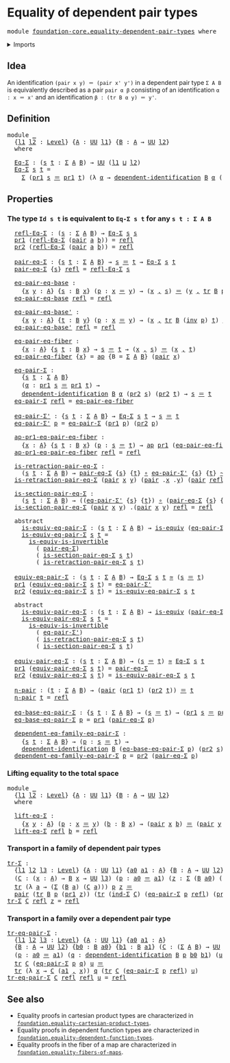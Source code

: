 # Equality of dependent pair types

<pre class="Agda"><a id="45" class="Keyword">module</a> <a id="52" href="foundation-core.equality-dependent-pair-types.html" class="Module">foundation-core.equality-dependent-pair-types</a> <a id="98" class="Keyword">where</a>
</pre>
<details><summary>Imports</summary>

<pre class="Agda"><a id="154" class="Keyword">open</a> <a id="159" class="Keyword">import</a> <a id="166" href="foundation.action-on-identifications-functions.html" class="Module">foundation.action-on-identifications-functions</a>
<a id="213" class="Keyword">open</a> <a id="218" class="Keyword">import</a> <a id="225" href="foundation.dependent-pair-types.html" class="Module">foundation.dependent-pair-types</a>
<a id="257" class="Keyword">open</a> <a id="262" class="Keyword">import</a> <a id="269" href="foundation.universe-levels.html" class="Module">foundation.universe-levels</a>

<a id="297" class="Keyword">open</a> <a id="302" class="Keyword">import</a> <a id="309" href="foundation-core.dependent-identifications.html" class="Module">foundation-core.dependent-identifications</a>
<a id="351" class="Keyword">open</a> <a id="356" class="Keyword">import</a> <a id="363" href="foundation-core.equivalences.html" class="Module">foundation-core.equivalences</a>
<a id="392" class="Keyword">open</a> <a id="397" class="Keyword">import</a> <a id="404" href="foundation-core.function-types.html" class="Module">foundation-core.function-types</a>
<a id="435" class="Keyword">open</a> <a id="440" class="Keyword">import</a> <a id="447" href="foundation-core.homotopies.html" class="Module">foundation-core.homotopies</a>
<a id="474" class="Keyword">open</a> <a id="479" class="Keyword">import</a> <a id="486" href="foundation-core.identity-types.html" class="Module">foundation-core.identity-types</a>
<a id="517" class="Keyword">open</a> <a id="522" class="Keyword">import</a> <a id="529" href="foundation-core.transport-along-identifications.html" class="Module">foundation-core.transport-along-identifications</a>
</pre>
</details>

## Idea

An identification `(pair x y) ＝ (pair x' y')` in a dependent pair type `Σ A B`
is equivalently described as a pair `pair α β` consisting of an identification
`α : x ＝ x'` and an identification `β : (tr B α y) ＝ y'`.

## Definition

<pre class="Agda"><a id="843" class="Keyword">module</a> <a id="850" href="foundation-core.equality-dependent-pair-types.html#850" class="Module">_</a>
  <a id="854" class="Symbol">{</a><a id="855" href="foundation-core.equality-dependent-pair-types.html#855" class="Bound">l1</a> <a id="858" href="foundation-core.equality-dependent-pair-types.html#858" class="Bound">l2</a> <a id="861" class="Symbol">:</a> <a id="863" href="Agda.Primitive.html#742" class="Postulate">Level</a><a id="868" class="Symbol">}</a> <a id="870" class="Symbol">{</a><a id="871" href="foundation-core.equality-dependent-pair-types.html#871" class="Bound">A</a> <a id="873" class="Symbol">:</a> <a id="875" href="Agda.Primitive.html#388" class="Primitive">UU</a> <a id="878" href="foundation-core.equality-dependent-pair-types.html#855" class="Bound">l1</a><a id="880" class="Symbol">}</a> <a id="882" class="Symbol">{</a><a id="883" href="foundation-core.equality-dependent-pair-types.html#883" class="Bound">B</a> <a id="885" class="Symbol">:</a> <a id="887" href="foundation-core.equality-dependent-pair-types.html#871" class="Bound">A</a> <a id="889" class="Symbol">→</a> <a id="891" href="Agda.Primitive.html#388" class="Primitive">UU</a> <a id="894" href="foundation-core.equality-dependent-pair-types.html#858" class="Bound">l2</a><a id="896" class="Symbol">}</a>
  <a id="900" class="Keyword">where</a>

  <a id="909" href="foundation-core.equality-dependent-pair-types.html#909" class="Function">Eq-Σ</a> <a id="914" class="Symbol">:</a> <a id="916" class="Symbol">(</a><a id="917" href="foundation-core.equality-dependent-pair-types.html#917" class="Bound">s</a> <a id="919" href="foundation-core.equality-dependent-pair-types.html#919" class="Bound">t</a> <a id="921" class="Symbol">:</a> <a id="923" href="foundation.dependent-pair-types.html#583" class="Record">Σ</a> <a id="925" href="foundation-core.equality-dependent-pair-types.html#871" class="Bound">A</a> <a id="927" href="foundation-core.equality-dependent-pair-types.html#883" class="Bound">B</a><a id="928" class="Symbol">)</a> <a id="930" class="Symbol">→</a> <a id="932" href="Agda.Primitive.html#388" class="Primitive">UU</a> <a id="935" class="Symbol">(</a><a id="936" href="foundation-core.equality-dependent-pair-types.html#855" class="Bound">l1</a> <a id="939" href="Agda.Primitive.html#961" class="Primitive Operator">⊔</a> <a id="941" href="foundation-core.equality-dependent-pair-types.html#858" class="Bound">l2</a><a id="943" class="Symbol">)</a>
  <a id="947" href="foundation-core.equality-dependent-pair-types.html#909" class="Function">Eq-Σ</a> <a id="952" href="foundation-core.equality-dependent-pair-types.html#952" class="Bound">s</a> <a id="954" href="foundation-core.equality-dependent-pair-types.html#954" class="Bound">t</a> <a id="956" class="Symbol">=</a>
    <a id="962" href="foundation.dependent-pair-types.html#583" class="Record">Σ</a> <a id="964" class="Symbol">(</a><a id="965" href="foundation.dependent-pair-types.html#681" class="Field">pr1</a> <a id="969" href="foundation-core.equality-dependent-pair-types.html#952" class="Bound">s</a> <a id="971" href="foundation-core.identity-types.html#2713" class="Function Operator">＝</a> <a id="973" href="foundation.dependent-pair-types.html#681" class="Field">pr1</a> <a id="977" href="foundation-core.equality-dependent-pair-types.html#954" class="Bound">t</a><a id="978" class="Symbol">)</a> <a id="980" class="Symbol">(λ</a> <a id="983" href="foundation-core.equality-dependent-pair-types.html#983" class="Bound">α</a> <a id="985" class="Symbol">→</a> <a id="987" href="foundation-core.dependent-identifications.html#964" class="Function">dependent-identification</a> <a id="1012" href="foundation-core.equality-dependent-pair-types.html#883" class="Bound">B</a> <a id="1014" href="foundation-core.equality-dependent-pair-types.html#983" class="Bound">α</a> <a id="1016" class="Symbol">(</a><a id="1017" href="foundation.dependent-pair-types.html#693" class="Field">pr2</a> <a id="1021" href="foundation-core.equality-dependent-pair-types.html#952" class="Bound">s</a><a id="1022" class="Symbol">)</a> <a id="1024" class="Symbol">(</a><a id="1025" href="foundation.dependent-pair-types.html#693" class="Field">pr2</a> <a id="1029" href="foundation-core.equality-dependent-pair-types.html#954" class="Bound">t</a><a id="1030" class="Symbol">))</a>
</pre>
## Properties

### The type `Id s t` is equivalent to `Eq-Σ s t` for any `s t : Σ A B`

<pre class="Agda">  <a id="1136" href="foundation-core.equality-dependent-pair-types.html#1136" class="Function">refl-Eq-Σ</a> <a id="1146" class="Symbol">:</a> <a id="1148" class="Symbol">(</a><a id="1149" href="foundation-core.equality-dependent-pair-types.html#1149" class="Bound">s</a> <a id="1151" class="Symbol">:</a> <a id="1153" href="foundation.dependent-pair-types.html#583" class="Record">Σ</a> <a id="1155" href="foundation-core.equality-dependent-pair-types.html#871" class="Bound">A</a> <a id="1157" href="foundation-core.equality-dependent-pair-types.html#883" class="Bound">B</a><a id="1158" class="Symbol">)</a> <a id="1160" class="Symbol">→</a> <a id="1162" href="foundation-core.equality-dependent-pair-types.html#909" class="Function">Eq-Σ</a> <a id="1167" href="foundation-core.equality-dependent-pair-types.html#1149" class="Bound">s</a> <a id="1169" href="foundation-core.equality-dependent-pair-types.html#1149" class="Bound">s</a>
  <a id="1173" href="foundation.dependent-pair-types.html#681" class="Field">pr1</a> <a id="1177" class="Symbol">(</a><a id="1178" href="foundation-core.equality-dependent-pair-types.html#1136" class="Function">refl-Eq-Σ</a> <a id="1188" class="Symbol">(</a><a id="1189" href="foundation.dependent-pair-types.html#664" class="InductiveConstructor">pair</a> <a id="1194" href="foundation-core.equality-dependent-pair-types.html#1194" class="Bound">a</a> <a id="1196" href="foundation-core.equality-dependent-pair-types.html#1196" class="Bound">b</a><a id="1197" class="Symbol">))</a> <a id="1200" class="Symbol">=</a> <a id="1202" href="foundation-core.identity-types.html#2682" class="InductiveConstructor">refl</a>
  <a id="1209" href="foundation.dependent-pair-types.html#693" class="Field">pr2</a> <a id="1213" class="Symbol">(</a><a id="1214" href="foundation-core.equality-dependent-pair-types.html#1136" class="Function">refl-Eq-Σ</a> <a id="1224" class="Symbol">(</a><a id="1225" href="foundation.dependent-pair-types.html#664" class="InductiveConstructor">pair</a> <a id="1230" href="foundation-core.equality-dependent-pair-types.html#1230" class="Bound">a</a> <a id="1232" href="foundation-core.equality-dependent-pair-types.html#1232" class="Bound">b</a><a id="1233" class="Symbol">))</a> <a id="1236" class="Symbol">=</a> <a id="1238" href="foundation-core.identity-types.html#2682" class="InductiveConstructor">refl</a>

  <a id="1246" href="foundation-core.equality-dependent-pair-types.html#1246" class="Function">pair-eq-Σ</a> <a id="1256" class="Symbol">:</a> <a id="1258" class="Symbol">{</a><a id="1259" href="foundation-core.equality-dependent-pair-types.html#1259" class="Bound">s</a> <a id="1261" href="foundation-core.equality-dependent-pair-types.html#1261" class="Bound">t</a> <a id="1263" class="Symbol">:</a> <a id="1265" href="foundation.dependent-pair-types.html#583" class="Record">Σ</a> <a id="1267" href="foundation-core.equality-dependent-pair-types.html#871" class="Bound">A</a> <a id="1269" href="foundation-core.equality-dependent-pair-types.html#883" class="Bound">B</a><a id="1270" class="Symbol">}</a> <a id="1272" class="Symbol">→</a> <a id="1274" href="foundation-core.equality-dependent-pair-types.html#1259" class="Bound">s</a> <a id="1276" href="foundation-core.identity-types.html#2713" class="Function Operator">＝</a> <a id="1278" href="foundation-core.equality-dependent-pair-types.html#1261" class="Bound">t</a> <a id="1280" class="Symbol">→</a> <a id="1282" href="foundation-core.equality-dependent-pair-types.html#909" class="Function">Eq-Σ</a> <a id="1287" href="foundation-core.equality-dependent-pair-types.html#1259" class="Bound">s</a> <a id="1289" href="foundation-core.equality-dependent-pair-types.html#1261" class="Bound">t</a>
  <a id="1293" href="foundation-core.equality-dependent-pair-types.html#1246" class="Function">pair-eq-Σ</a> <a id="1303" class="Symbol">{</a><a id="1304" href="foundation-core.equality-dependent-pair-types.html#1304" class="Bound">s</a><a id="1305" class="Symbol">}</a> <a id="1307" href="foundation-core.identity-types.html#2682" class="InductiveConstructor">refl</a> <a id="1312" class="Symbol">=</a> <a id="1314" href="foundation-core.equality-dependent-pair-types.html#1136" class="Function">refl-Eq-Σ</a> <a id="1324" href="foundation-core.equality-dependent-pair-types.html#1304" class="Bound">s</a>

  <a id="1329" href="foundation-core.equality-dependent-pair-types.html#1329" class="Function">eq-pair-eq-base</a> <a id="1345" class="Symbol">:</a>
    <a id="1351" class="Symbol">{</a><a id="1352" href="foundation-core.equality-dependent-pair-types.html#1352" class="Bound">x</a> <a id="1354" href="foundation-core.equality-dependent-pair-types.html#1354" class="Bound">y</a> <a id="1356" class="Symbol">:</a> <a id="1358" href="foundation-core.equality-dependent-pair-types.html#871" class="Bound">A</a><a id="1359" class="Symbol">}</a> <a id="1361" class="Symbol">{</a><a id="1362" href="foundation-core.equality-dependent-pair-types.html#1362" class="Bound">s</a> <a id="1364" class="Symbol">:</a> <a id="1366" href="foundation-core.equality-dependent-pair-types.html#883" class="Bound">B</a> <a id="1368" href="foundation-core.equality-dependent-pair-types.html#1352" class="Bound">x</a><a id="1369" class="Symbol">}</a> <a id="1371" class="Symbol">(</a><a id="1372" href="foundation-core.equality-dependent-pair-types.html#1372" class="Bound">p</a> <a id="1374" class="Symbol">:</a> <a id="1376" href="foundation-core.equality-dependent-pair-types.html#1352" class="Bound">x</a> <a id="1378" href="foundation-core.identity-types.html#2713" class="Function Operator">＝</a> <a id="1380" href="foundation-core.equality-dependent-pair-types.html#1354" class="Bound">y</a><a id="1381" class="Symbol">)</a> <a id="1383" class="Symbol">→</a> <a id="1385" class="Symbol">(</a><a id="1386" href="foundation-core.equality-dependent-pair-types.html#1352" class="Bound">x</a> <a id="1388" href="foundation.dependent-pair-types.html#787" class="InductiveConstructor Operator">,</a> <a id="1390" href="foundation-core.equality-dependent-pair-types.html#1362" class="Bound">s</a><a id="1391" class="Symbol">)</a> <a id="1393" href="foundation-core.identity-types.html#2713" class="Function Operator">＝</a> <a id="1395" class="Symbol">(</a><a id="1396" href="foundation-core.equality-dependent-pair-types.html#1354" class="Bound">y</a> <a id="1398" href="foundation.dependent-pair-types.html#787" class="InductiveConstructor Operator">,</a> <a id="1400" href="foundation-core.transport-along-identifications.html#832" class="Function">tr</a> <a id="1403" href="foundation-core.equality-dependent-pair-types.html#883" class="Bound">B</a> <a id="1405" href="foundation-core.equality-dependent-pair-types.html#1372" class="Bound">p</a> <a id="1407" href="foundation-core.equality-dependent-pair-types.html#1362" class="Bound">s</a><a id="1408" class="Symbol">)</a>
  <a id="1412" href="foundation-core.equality-dependent-pair-types.html#1329" class="Function">eq-pair-eq-base</a> <a id="1428" href="foundation-core.identity-types.html#2682" class="InductiveConstructor">refl</a> <a id="1433" class="Symbol">=</a> <a id="1435" href="foundation-core.identity-types.html#2682" class="InductiveConstructor">refl</a>

  <a id="1443" href="foundation-core.equality-dependent-pair-types.html#1443" class="Function">eq-pair-eq-base&#39;</a> <a id="1460" class="Symbol">:</a>
    <a id="1466" class="Symbol">{</a><a id="1467" href="foundation-core.equality-dependent-pair-types.html#1467" class="Bound">x</a> <a id="1469" href="foundation-core.equality-dependent-pair-types.html#1469" class="Bound">y</a> <a id="1471" class="Symbol">:</a> <a id="1473" href="foundation-core.equality-dependent-pair-types.html#871" class="Bound">A</a><a id="1474" class="Symbol">}</a> <a id="1476" class="Symbol">{</a><a id="1477" href="foundation-core.equality-dependent-pair-types.html#1477" class="Bound">t</a> <a id="1479" class="Symbol">:</a> <a id="1481" href="foundation-core.equality-dependent-pair-types.html#883" class="Bound">B</a> <a id="1483" href="foundation-core.equality-dependent-pair-types.html#1469" class="Bound">y</a><a id="1484" class="Symbol">}</a> <a id="1486" class="Symbol">(</a><a id="1487" href="foundation-core.equality-dependent-pair-types.html#1487" class="Bound">p</a> <a id="1489" class="Symbol">:</a> <a id="1491" href="foundation-core.equality-dependent-pair-types.html#1467" class="Bound">x</a> <a id="1493" href="foundation-core.identity-types.html#2713" class="Function Operator">＝</a> <a id="1495" href="foundation-core.equality-dependent-pair-types.html#1469" class="Bound">y</a><a id="1496" class="Symbol">)</a> <a id="1498" class="Symbol">→</a> <a id="1500" class="Symbol">(</a><a id="1501" href="foundation-core.equality-dependent-pair-types.html#1467" class="Bound">x</a> <a id="1503" href="foundation.dependent-pair-types.html#787" class="InductiveConstructor Operator">,</a> <a id="1505" href="foundation-core.transport-along-identifications.html#832" class="Function">tr</a> <a id="1508" href="foundation-core.equality-dependent-pair-types.html#883" class="Bound">B</a> <a id="1510" class="Symbol">(</a><a id="1511" href="foundation-core.identity-types.html#6168" class="Function">inv</a> <a id="1515" href="foundation-core.equality-dependent-pair-types.html#1487" class="Bound">p</a><a id="1516" class="Symbol">)</a> <a id="1518" href="foundation-core.equality-dependent-pair-types.html#1477" class="Bound">t</a><a id="1519" class="Symbol">)</a> <a id="1521" href="foundation-core.identity-types.html#2713" class="Function Operator">＝</a> <a id="1523" class="Symbol">(</a><a id="1524" href="foundation-core.equality-dependent-pair-types.html#1469" class="Bound">y</a> <a id="1526" href="foundation.dependent-pair-types.html#787" class="InductiveConstructor Operator">,</a> <a id="1528" href="foundation-core.equality-dependent-pair-types.html#1477" class="Bound">t</a><a id="1529" class="Symbol">)</a>
  <a id="1533" href="foundation-core.equality-dependent-pair-types.html#1443" class="Function">eq-pair-eq-base&#39;</a> <a id="1550" href="foundation-core.identity-types.html#2682" class="InductiveConstructor">refl</a> <a id="1555" class="Symbol">=</a> <a id="1557" href="foundation-core.identity-types.html#2682" class="InductiveConstructor">refl</a>

  <a id="1565" href="foundation-core.equality-dependent-pair-types.html#1565" class="Function">eq-pair-eq-fiber</a> <a id="1582" class="Symbol">:</a>
    <a id="1588" class="Symbol">{</a><a id="1589" href="foundation-core.equality-dependent-pair-types.html#1589" class="Bound">x</a> <a id="1591" class="Symbol">:</a> <a id="1593" href="foundation-core.equality-dependent-pair-types.html#871" class="Bound">A</a><a id="1594" class="Symbol">}</a> <a id="1596" class="Symbol">{</a><a id="1597" href="foundation-core.equality-dependent-pair-types.html#1597" class="Bound">s</a> <a id="1599" href="foundation-core.equality-dependent-pair-types.html#1599" class="Bound">t</a> <a id="1601" class="Symbol">:</a> <a id="1603" href="foundation-core.equality-dependent-pair-types.html#883" class="Bound">B</a> <a id="1605" href="foundation-core.equality-dependent-pair-types.html#1589" class="Bound">x</a><a id="1606" class="Symbol">}</a> <a id="1608" class="Symbol">→</a> <a id="1610" href="foundation-core.equality-dependent-pair-types.html#1597" class="Bound">s</a> <a id="1612" href="foundation-core.identity-types.html#2713" class="Function Operator">＝</a> <a id="1614" href="foundation-core.equality-dependent-pair-types.html#1599" class="Bound">t</a> <a id="1616" class="Symbol">→</a> <a id="1618" class="Symbol">(</a><a id="1619" href="foundation-core.equality-dependent-pair-types.html#1589" class="Bound">x</a> <a id="1621" href="foundation.dependent-pair-types.html#787" class="InductiveConstructor Operator">,</a> <a id="1623" href="foundation-core.equality-dependent-pair-types.html#1597" class="Bound">s</a><a id="1624" class="Symbol">)</a> <a id="1626" href="foundation-core.identity-types.html#2713" class="Function Operator">＝</a> <a id="1628" class="Symbol">(</a><a id="1629" href="foundation-core.equality-dependent-pair-types.html#1589" class="Bound">x</a> <a id="1631" href="foundation.dependent-pair-types.html#787" class="InductiveConstructor Operator">,</a> <a id="1633" href="foundation-core.equality-dependent-pair-types.html#1599" class="Bound">t</a><a id="1634" class="Symbol">)</a>
  <a id="1638" href="foundation-core.equality-dependent-pair-types.html#1565" class="Function">eq-pair-eq-fiber</a> <a id="1655" class="Symbol">{</a><a id="1656" href="foundation-core.equality-dependent-pair-types.html#1656" class="Bound">x</a><a id="1657" class="Symbol">}</a> <a id="1659" class="Symbol">=</a> <a id="1661" href="foundation.action-on-identifications-functions.html#730" class="Function">ap</a> <a id="1664" class="Symbol">{</a><a id="1665" class="Argument">B</a> <a id="1667" class="Symbol">=</a> <a id="1669" href="foundation.dependent-pair-types.html#583" class="Record">Σ</a> <a id="1671" href="foundation-core.equality-dependent-pair-types.html#871" class="Bound">A</a> <a id="1673" href="foundation-core.equality-dependent-pair-types.html#883" class="Bound">B</a><a id="1674" class="Symbol">}</a> <a id="1676" class="Symbol">(</a><a id="1677" href="foundation.dependent-pair-types.html#664" class="InductiveConstructor">pair</a> <a id="1682" href="foundation-core.equality-dependent-pair-types.html#1656" class="Bound">x</a><a id="1683" class="Symbol">)</a>

  <a id="1688" href="foundation-core.equality-dependent-pair-types.html#1688" class="Function">eq-pair-Σ</a> <a id="1698" class="Symbol">:</a>
    <a id="1704" class="Symbol">{</a><a id="1705" href="foundation-core.equality-dependent-pair-types.html#1705" class="Bound">s</a> <a id="1707" href="foundation-core.equality-dependent-pair-types.html#1707" class="Bound">t</a> <a id="1709" class="Symbol">:</a> <a id="1711" href="foundation.dependent-pair-types.html#583" class="Record">Σ</a> <a id="1713" href="foundation-core.equality-dependent-pair-types.html#871" class="Bound">A</a> <a id="1715" href="foundation-core.equality-dependent-pair-types.html#883" class="Bound">B</a><a id="1716" class="Symbol">}</a>
    <a id="1722" class="Symbol">(</a><a id="1723" href="foundation-core.equality-dependent-pair-types.html#1723" class="Bound">α</a> <a id="1725" class="Symbol">:</a> <a id="1727" href="foundation.dependent-pair-types.html#681" class="Field">pr1</a> <a id="1731" href="foundation-core.equality-dependent-pair-types.html#1705" class="Bound">s</a> <a id="1733" href="foundation-core.identity-types.html#2713" class="Function Operator">＝</a> <a id="1735" href="foundation.dependent-pair-types.html#681" class="Field">pr1</a> <a id="1739" href="foundation-core.equality-dependent-pair-types.html#1707" class="Bound">t</a><a id="1740" class="Symbol">)</a> <a id="1742" class="Symbol">→</a>
    <a id="1748" href="foundation-core.dependent-identifications.html#964" class="Function">dependent-identification</a> <a id="1773" href="foundation-core.equality-dependent-pair-types.html#883" class="Bound">B</a> <a id="1775" href="foundation-core.equality-dependent-pair-types.html#1723" class="Bound">α</a> <a id="1777" class="Symbol">(</a><a id="1778" href="foundation.dependent-pair-types.html#693" class="Field">pr2</a> <a id="1782" href="foundation-core.equality-dependent-pair-types.html#1705" class="Bound">s</a><a id="1783" class="Symbol">)</a> <a id="1785" class="Symbol">(</a><a id="1786" href="foundation.dependent-pair-types.html#693" class="Field">pr2</a> <a id="1790" href="foundation-core.equality-dependent-pair-types.html#1707" class="Bound">t</a><a id="1791" class="Symbol">)</a> <a id="1793" class="Symbol">→</a> <a id="1795" href="foundation-core.equality-dependent-pair-types.html#1705" class="Bound">s</a> <a id="1797" href="foundation-core.identity-types.html#2713" class="Function Operator">＝</a> <a id="1799" href="foundation-core.equality-dependent-pair-types.html#1707" class="Bound">t</a>
  <a id="1803" href="foundation-core.equality-dependent-pair-types.html#1688" class="Function">eq-pair-Σ</a> <a id="1813" href="foundation-core.identity-types.html#2682" class="InductiveConstructor">refl</a> <a id="1818" class="Symbol">=</a> <a id="1820" href="foundation-core.equality-dependent-pair-types.html#1565" class="Function">eq-pair-eq-fiber</a>

  <a id="1840" href="foundation-core.equality-dependent-pair-types.html#1840" class="Function">eq-pair-Σ&#39;</a> <a id="1851" class="Symbol">:</a> <a id="1853" class="Symbol">{</a><a id="1854" href="foundation-core.equality-dependent-pair-types.html#1854" class="Bound">s</a> <a id="1856" href="foundation-core.equality-dependent-pair-types.html#1856" class="Bound">t</a> <a id="1858" class="Symbol">:</a> <a id="1860" href="foundation.dependent-pair-types.html#583" class="Record">Σ</a> <a id="1862" href="foundation-core.equality-dependent-pair-types.html#871" class="Bound">A</a> <a id="1864" href="foundation-core.equality-dependent-pair-types.html#883" class="Bound">B</a><a id="1865" class="Symbol">}</a> <a id="1867" class="Symbol">→</a> <a id="1869" href="foundation-core.equality-dependent-pair-types.html#909" class="Function">Eq-Σ</a> <a id="1874" href="foundation-core.equality-dependent-pair-types.html#1854" class="Bound">s</a> <a id="1876" href="foundation-core.equality-dependent-pair-types.html#1856" class="Bound">t</a> <a id="1878" class="Symbol">→</a> <a id="1880" href="foundation-core.equality-dependent-pair-types.html#1854" class="Bound">s</a> <a id="1882" href="foundation-core.identity-types.html#2713" class="Function Operator">＝</a> <a id="1884" href="foundation-core.equality-dependent-pair-types.html#1856" class="Bound">t</a>
  <a id="1888" href="foundation-core.equality-dependent-pair-types.html#1840" class="Function">eq-pair-Σ&#39;</a> <a id="1899" href="foundation-core.equality-dependent-pair-types.html#1899" class="Bound">p</a> <a id="1901" class="Symbol">=</a> <a id="1903" href="foundation-core.equality-dependent-pair-types.html#1688" class="Function">eq-pair-Σ</a> <a id="1913" class="Symbol">(</a><a id="1914" href="foundation.dependent-pair-types.html#681" class="Field">pr1</a> <a id="1918" href="foundation-core.equality-dependent-pair-types.html#1899" class="Bound">p</a><a id="1919" class="Symbol">)</a> <a id="1921" class="Symbol">(</a><a id="1922" href="foundation.dependent-pair-types.html#693" class="Field">pr2</a> <a id="1926" href="foundation-core.equality-dependent-pair-types.html#1899" class="Bound">p</a><a id="1927" class="Symbol">)</a>

  <a id="1932" href="foundation-core.equality-dependent-pair-types.html#1932" class="Function">ap-pr1-eq-pair-eq-fiber</a> <a id="1956" class="Symbol">:</a>
    <a id="1962" class="Symbol">{</a><a id="1963" href="foundation-core.equality-dependent-pair-types.html#1963" class="Bound">x</a> <a id="1965" class="Symbol">:</a> <a id="1967" href="foundation-core.equality-dependent-pair-types.html#871" class="Bound">A</a><a id="1968" class="Symbol">}</a> <a id="1970" class="Symbol">{</a><a id="1971" href="foundation-core.equality-dependent-pair-types.html#1971" class="Bound">s</a> <a id="1973" href="foundation-core.equality-dependent-pair-types.html#1973" class="Bound">t</a> <a id="1975" class="Symbol">:</a> <a id="1977" href="foundation-core.equality-dependent-pair-types.html#883" class="Bound">B</a> <a id="1979" href="foundation-core.equality-dependent-pair-types.html#1963" class="Bound">x</a><a id="1980" class="Symbol">}</a> <a id="1982" class="Symbol">(</a><a id="1983" href="foundation-core.equality-dependent-pair-types.html#1983" class="Bound">p</a> <a id="1985" class="Symbol">:</a> <a id="1987" href="foundation-core.equality-dependent-pair-types.html#1971" class="Bound">s</a> <a id="1989" href="foundation-core.identity-types.html#2713" class="Function Operator">＝</a> <a id="1991" href="foundation-core.equality-dependent-pair-types.html#1973" class="Bound">t</a><a id="1992" class="Symbol">)</a> <a id="1994" class="Symbol">→</a> <a id="1996" href="foundation.action-on-identifications-functions.html#730" class="Function">ap</a> <a id="1999" href="foundation.dependent-pair-types.html#681" class="Field">pr1</a> <a id="2003" class="Symbol">(</a><a id="2004" href="foundation-core.equality-dependent-pair-types.html#1565" class="Function">eq-pair-eq-fiber</a> <a id="2021" href="foundation-core.equality-dependent-pair-types.html#1983" class="Bound">p</a><a id="2022" class="Symbol">)</a> <a id="2024" href="foundation-core.identity-types.html#2713" class="Function Operator">＝</a> <a id="2026" href="foundation-core.identity-types.html#2682" class="InductiveConstructor">refl</a>
  <a id="2033" href="foundation-core.equality-dependent-pair-types.html#1932" class="Function">ap-pr1-eq-pair-eq-fiber</a> <a id="2057" href="foundation-core.identity-types.html#2682" class="InductiveConstructor">refl</a> <a id="2062" class="Symbol">=</a> <a id="2064" href="foundation-core.identity-types.html#2682" class="InductiveConstructor">refl</a>

  <a id="2072" href="foundation-core.equality-dependent-pair-types.html#2072" class="Function">is-retraction-pair-eq-Σ</a> <a id="2096" class="Symbol">:</a>
    <a id="2102" class="Symbol">(</a><a id="2103" href="foundation-core.equality-dependent-pair-types.html#2103" class="Bound">s</a> <a id="2105" href="foundation-core.equality-dependent-pair-types.html#2105" class="Bound">t</a> <a id="2107" class="Symbol">:</a> <a id="2109" href="foundation.dependent-pair-types.html#583" class="Record">Σ</a> <a id="2111" href="foundation-core.equality-dependent-pair-types.html#871" class="Bound">A</a> <a id="2113" href="foundation-core.equality-dependent-pair-types.html#883" class="Bound">B</a><a id="2114" class="Symbol">)</a> <a id="2116" class="Symbol">→</a> <a id="2118" href="foundation-core.equality-dependent-pair-types.html#1246" class="Function">pair-eq-Σ</a> <a id="2128" class="Symbol">{</a><a id="2129" href="foundation-core.equality-dependent-pair-types.html#2103" class="Bound">s</a><a id="2130" class="Symbol">}</a> <a id="2132" class="Symbol">{</a><a id="2133" href="foundation-core.equality-dependent-pair-types.html#2105" class="Bound">t</a><a id="2134" class="Symbol">}</a> <a id="2136" href="foundation-core.function-types.html#455" class="Function Operator">∘</a> <a id="2138" href="foundation-core.equality-dependent-pair-types.html#1840" class="Function">eq-pair-Σ&#39;</a> <a id="2149" class="Symbol">{</a><a id="2150" href="foundation-core.equality-dependent-pair-types.html#2103" class="Bound">s</a><a id="2151" class="Symbol">}</a> <a id="2153" class="Symbol">{</a><a id="2154" href="foundation-core.equality-dependent-pair-types.html#2105" class="Bound">t</a><a id="2155" class="Symbol">}</a> <a id="2157" href="foundation-core.homotopies.html#2535" class="Function Operator">~</a> <a id="2159" href="foundation-core.function-types.html#307" class="Function">id</a> <a id="2162" class="Symbol">{</a><a id="2163" class="Argument">A</a> <a id="2165" class="Symbol">=</a> <a id="2167" href="foundation-core.equality-dependent-pair-types.html#909" class="Function">Eq-Σ</a> <a id="2172" href="foundation-core.equality-dependent-pair-types.html#2103" class="Bound">s</a> <a id="2174" href="foundation-core.equality-dependent-pair-types.html#2105" class="Bound">t</a><a id="2175" class="Symbol">}</a>
  <a id="2179" href="foundation-core.equality-dependent-pair-types.html#2072" class="Function">is-retraction-pair-eq-Σ</a> <a id="2203" class="Symbol">(</a><a id="2204" href="foundation.dependent-pair-types.html#664" class="InductiveConstructor">pair</a> <a id="2209" href="foundation-core.equality-dependent-pair-types.html#2209" class="Bound">x</a> <a id="2211" href="foundation-core.equality-dependent-pair-types.html#2211" class="Bound">y</a><a id="2212" class="Symbol">)</a> <a id="2214" class="Symbol">(</a><a id="2215" href="foundation.dependent-pair-types.html#664" class="InductiveConstructor">pair</a> <a id="2220" class="DottedPattern Symbol">.</a><a id="2221" href="foundation-core.equality-dependent-pair-types.html#2209" class="DottedPattern Bound">x</a> <a id="2223" class="DottedPattern Symbol">.</a><a id="2224" href="foundation-core.equality-dependent-pair-types.html#2211" class="DottedPattern Bound">y</a><a id="2225" class="Symbol">)</a> <a id="2227" class="Symbol">(</a><a id="2228" href="foundation.dependent-pair-types.html#664" class="InductiveConstructor">pair</a> <a id="2233" href="foundation-core.identity-types.html#2682" class="InductiveConstructor">refl</a> <a id="2238" href="foundation-core.identity-types.html#2682" class="InductiveConstructor">refl</a><a id="2242" class="Symbol">)</a> <a id="2244" class="Symbol">=</a> <a id="2246" href="foundation-core.identity-types.html#2682" class="InductiveConstructor">refl</a>

  <a id="2254" href="foundation-core.equality-dependent-pair-types.html#2254" class="Function">is-section-pair-eq-Σ</a> <a id="2275" class="Symbol">:</a>
    <a id="2281" class="Symbol">(</a><a id="2282" href="foundation-core.equality-dependent-pair-types.html#2282" class="Bound">s</a> <a id="2284" href="foundation-core.equality-dependent-pair-types.html#2284" class="Bound">t</a> <a id="2286" class="Symbol">:</a> <a id="2288" href="foundation.dependent-pair-types.html#583" class="Record">Σ</a> <a id="2290" href="foundation-core.equality-dependent-pair-types.html#871" class="Bound">A</a> <a id="2292" href="foundation-core.equality-dependent-pair-types.html#883" class="Bound">B</a><a id="2293" class="Symbol">)</a> <a id="2295" class="Symbol">→</a> <a id="2297" class="Symbol">((</a><a id="2299" href="foundation-core.equality-dependent-pair-types.html#1840" class="Function">eq-pair-Σ&#39;</a> <a id="2310" class="Symbol">{</a><a id="2311" href="foundation-core.equality-dependent-pair-types.html#2282" class="Bound">s</a><a id="2312" class="Symbol">}</a> <a id="2314" class="Symbol">{</a><a id="2315" href="foundation-core.equality-dependent-pair-types.html#2284" class="Bound">t</a><a id="2316" class="Symbol">})</a> <a id="2319" href="foundation-core.function-types.html#455" class="Function Operator">∘</a> <a id="2321" class="Symbol">(</a><a id="2322" href="foundation-core.equality-dependent-pair-types.html#1246" class="Function">pair-eq-Σ</a> <a id="2332" class="Symbol">{</a><a id="2333" href="foundation-core.equality-dependent-pair-types.html#2282" class="Bound">s</a><a id="2334" class="Symbol">}</a> <a id="2336" class="Symbol">{</a><a id="2337" href="foundation-core.equality-dependent-pair-types.html#2284" class="Bound">t</a><a id="2338" class="Symbol">}))</a> <a id="2342" href="foundation-core.homotopies.html#2535" class="Function Operator">~</a> <a id="2344" href="foundation-core.function-types.html#307" class="Function">id</a>
  <a id="2349" href="foundation-core.equality-dependent-pair-types.html#2254" class="Function">is-section-pair-eq-Σ</a> <a id="2370" class="Symbol">(</a><a id="2371" href="foundation.dependent-pair-types.html#664" class="InductiveConstructor">pair</a> <a id="2376" href="foundation-core.equality-dependent-pair-types.html#2376" class="Bound">x</a> <a id="2378" href="foundation-core.equality-dependent-pair-types.html#2378" class="Bound">y</a><a id="2379" class="Symbol">)</a> <a id="2381" class="DottedPattern Symbol">.(</a><a id="2383" href="foundation.dependent-pair-types.html#664" class="DottedPattern InductiveConstructor">pair</a> <a id="2388" href="foundation-core.equality-dependent-pair-types.html#2376" class="DottedPattern Bound">x</a> <a id="2390" href="foundation-core.equality-dependent-pair-types.html#2378" class="DottedPattern Bound">y</a><a id="2391" class="DottedPattern Symbol">)</a> <a id="2393" href="foundation-core.identity-types.html#2682" class="InductiveConstructor">refl</a> <a id="2398" class="Symbol">=</a> <a id="2400" href="foundation-core.identity-types.html#2682" class="InductiveConstructor">refl</a>

  <a id="2408" class="Keyword">abstract</a>
    <a id="2421" href="foundation-core.equality-dependent-pair-types.html#2421" class="Function">is-equiv-eq-pair-Σ</a> <a id="2440" class="Symbol">:</a> <a id="2442" class="Symbol">(</a><a id="2443" href="foundation-core.equality-dependent-pair-types.html#2443" class="Bound">s</a> <a id="2445" href="foundation-core.equality-dependent-pair-types.html#2445" class="Bound">t</a> <a id="2447" class="Symbol">:</a> <a id="2449" href="foundation.dependent-pair-types.html#583" class="Record">Σ</a> <a id="2451" href="foundation-core.equality-dependent-pair-types.html#871" class="Bound">A</a> <a id="2453" href="foundation-core.equality-dependent-pair-types.html#883" class="Bound">B</a><a id="2454" class="Symbol">)</a> <a id="2456" class="Symbol">→</a> <a id="2458" href="foundation-core.equivalences.html#1532" class="Function">is-equiv</a> <a id="2467" class="Symbol">(</a><a id="2468" href="foundation-core.equality-dependent-pair-types.html#1840" class="Function">eq-pair-Σ&#39;</a> <a id="2479" class="Symbol">{</a><a id="2480" href="foundation-core.equality-dependent-pair-types.html#2443" class="Bound">s</a><a id="2481" class="Symbol">}</a> <a id="2483" class="Symbol">{</a><a id="2484" href="foundation-core.equality-dependent-pair-types.html#2445" class="Bound">t</a><a id="2485" class="Symbol">})</a>
    <a id="2492" href="foundation-core.equality-dependent-pair-types.html#2421" class="Function">is-equiv-eq-pair-Σ</a> <a id="2511" href="foundation-core.equality-dependent-pair-types.html#2511" class="Bound">s</a> <a id="2513" href="foundation-core.equality-dependent-pair-types.html#2513" class="Bound">t</a> <a id="2515" class="Symbol">=</a>
      <a id="2523" href="foundation-core.equivalences.html#4851" class="Function">is-equiv-is-invertible</a>
        <a id="2554" class="Symbol">(</a> <a id="2556" href="foundation-core.equality-dependent-pair-types.html#1246" class="Function">pair-eq-Σ</a><a id="2565" class="Symbol">)</a>
        <a id="2575" class="Symbol">(</a> <a id="2577" href="foundation-core.equality-dependent-pair-types.html#2254" class="Function">is-section-pair-eq-Σ</a> <a id="2598" href="foundation-core.equality-dependent-pair-types.html#2511" class="Bound">s</a> <a id="2600" href="foundation-core.equality-dependent-pair-types.html#2513" class="Bound">t</a><a id="2601" class="Symbol">)</a>
        <a id="2611" class="Symbol">(</a> <a id="2613" href="foundation-core.equality-dependent-pair-types.html#2072" class="Function">is-retraction-pair-eq-Σ</a> <a id="2637" href="foundation-core.equality-dependent-pair-types.html#2511" class="Bound">s</a> <a id="2639" href="foundation-core.equality-dependent-pair-types.html#2513" class="Bound">t</a><a id="2640" class="Symbol">)</a>

  <a id="2645" href="foundation-core.equality-dependent-pair-types.html#2645" class="Function">equiv-eq-pair-Σ</a> <a id="2661" class="Symbol">:</a> <a id="2663" class="Symbol">(</a><a id="2664" href="foundation-core.equality-dependent-pair-types.html#2664" class="Bound">s</a> <a id="2666" href="foundation-core.equality-dependent-pair-types.html#2666" class="Bound">t</a> <a id="2668" class="Symbol">:</a> <a id="2670" href="foundation.dependent-pair-types.html#583" class="Record">Σ</a> <a id="2672" href="foundation-core.equality-dependent-pair-types.html#871" class="Bound">A</a> <a id="2674" href="foundation-core.equality-dependent-pair-types.html#883" class="Bound">B</a><a id="2675" class="Symbol">)</a> <a id="2677" class="Symbol">→</a> <a id="2679" href="foundation-core.equality-dependent-pair-types.html#909" class="Function">Eq-Σ</a> <a id="2684" href="foundation-core.equality-dependent-pair-types.html#2664" class="Bound">s</a> <a id="2686" href="foundation-core.equality-dependent-pair-types.html#2666" class="Bound">t</a> <a id="2688" href="foundation-core.equivalences.html#2554" class="Function Operator">≃</a> <a id="2690" class="Symbol">(</a><a id="2691" href="foundation-core.equality-dependent-pair-types.html#2664" class="Bound">s</a> <a id="2693" href="foundation-core.identity-types.html#2713" class="Function Operator">＝</a> <a id="2695" href="foundation-core.equality-dependent-pair-types.html#2666" class="Bound">t</a><a id="2696" class="Symbol">)</a>
  <a id="2700" href="foundation.dependent-pair-types.html#681" class="Field">pr1</a> <a id="2704" class="Symbol">(</a><a id="2705" href="foundation-core.equality-dependent-pair-types.html#2645" class="Function">equiv-eq-pair-Σ</a> <a id="2721" href="foundation-core.equality-dependent-pair-types.html#2721" class="Bound">s</a> <a id="2723" href="foundation-core.equality-dependent-pair-types.html#2723" class="Bound">t</a><a id="2724" class="Symbol">)</a> <a id="2726" class="Symbol">=</a> <a id="2728" href="foundation-core.equality-dependent-pair-types.html#1840" class="Function">eq-pair-Σ&#39;</a>
  <a id="2741" href="foundation.dependent-pair-types.html#693" class="Field">pr2</a> <a id="2745" class="Symbol">(</a><a id="2746" href="foundation-core.equality-dependent-pair-types.html#2645" class="Function">equiv-eq-pair-Σ</a> <a id="2762" href="foundation-core.equality-dependent-pair-types.html#2762" class="Bound">s</a> <a id="2764" href="foundation-core.equality-dependent-pair-types.html#2764" class="Bound">t</a><a id="2765" class="Symbol">)</a> <a id="2767" class="Symbol">=</a> <a id="2769" href="foundation-core.equality-dependent-pair-types.html#2421" class="Function">is-equiv-eq-pair-Σ</a> <a id="2788" href="foundation-core.equality-dependent-pair-types.html#2762" class="Bound">s</a> <a id="2790" href="foundation-core.equality-dependent-pair-types.html#2764" class="Bound">t</a>

  <a id="2795" class="Keyword">abstract</a>
    <a id="2808" href="foundation-core.equality-dependent-pair-types.html#2808" class="Function">is-equiv-pair-eq-Σ</a> <a id="2827" class="Symbol">:</a> <a id="2829" class="Symbol">(</a><a id="2830" href="foundation-core.equality-dependent-pair-types.html#2830" class="Bound">s</a> <a id="2832" href="foundation-core.equality-dependent-pair-types.html#2832" class="Bound">t</a> <a id="2834" class="Symbol">:</a> <a id="2836" href="foundation.dependent-pair-types.html#583" class="Record">Σ</a> <a id="2838" href="foundation-core.equality-dependent-pair-types.html#871" class="Bound">A</a> <a id="2840" href="foundation-core.equality-dependent-pair-types.html#883" class="Bound">B</a><a id="2841" class="Symbol">)</a> <a id="2843" class="Symbol">→</a> <a id="2845" href="foundation-core.equivalences.html#1532" class="Function">is-equiv</a> <a id="2854" class="Symbol">(</a><a id="2855" href="foundation-core.equality-dependent-pair-types.html#1246" class="Function">pair-eq-Σ</a> <a id="2865" class="Symbol">{</a><a id="2866" href="foundation-core.equality-dependent-pair-types.html#2830" class="Bound">s</a><a id="2867" class="Symbol">}</a> <a id="2869" class="Symbol">{</a><a id="2870" href="foundation-core.equality-dependent-pair-types.html#2832" class="Bound">t</a><a id="2871" class="Symbol">})</a>
    <a id="2878" href="foundation-core.equality-dependent-pair-types.html#2808" class="Function">is-equiv-pair-eq-Σ</a> <a id="2897" href="foundation-core.equality-dependent-pair-types.html#2897" class="Bound">s</a> <a id="2899" href="foundation-core.equality-dependent-pair-types.html#2899" class="Bound">t</a> <a id="2901" class="Symbol">=</a>
      <a id="2909" href="foundation-core.equivalences.html#4851" class="Function">is-equiv-is-invertible</a>
        <a id="2940" class="Symbol">(</a> <a id="2942" href="foundation-core.equality-dependent-pair-types.html#1840" class="Function">eq-pair-Σ&#39;</a><a id="2952" class="Symbol">)</a>
        <a id="2962" class="Symbol">(</a> <a id="2964" href="foundation-core.equality-dependent-pair-types.html#2072" class="Function">is-retraction-pair-eq-Σ</a> <a id="2988" href="foundation-core.equality-dependent-pair-types.html#2897" class="Bound">s</a> <a id="2990" href="foundation-core.equality-dependent-pair-types.html#2899" class="Bound">t</a><a id="2991" class="Symbol">)</a>
        <a id="3001" class="Symbol">(</a> <a id="3003" href="foundation-core.equality-dependent-pair-types.html#2254" class="Function">is-section-pair-eq-Σ</a> <a id="3024" href="foundation-core.equality-dependent-pair-types.html#2897" class="Bound">s</a> <a id="3026" href="foundation-core.equality-dependent-pair-types.html#2899" class="Bound">t</a><a id="3027" class="Symbol">)</a>

  <a id="3032" href="foundation-core.equality-dependent-pair-types.html#3032" class="Function">equiv-pair-eq-Σ</a> <a id="3048" class="Symbol">:</a> <a id="3050" class="Symbol">(</a><a id="3051" href="foundation-core.equality-dependent-pair-types.html#3051" class="Bound">s</a> <a id="3053" href="foundation-core.equality-dependent-pair-types.html#3053" class="Bound">t</a> <a id="3055" class="Symbol">:</a> <a id="3057" href="foundation.dependent-pair-types.html#583" class="Record">Σ</a> <a id="3059" href="foundation-core.equality-dependent-pair-types.html#871" class="Bound">A</a> <a id="3061" href="foundation-core.equality-dependent-pair-types.html#883" class="Bound">B</a><a id="3062" class="Symbol">)</a> <a id="3064" class="Symbol">→</a> <a id="3066" class="Symbol">(</a><a id="3067" href="foundation-core.equality-dependent-pair-types.html#3051" class="Bound">s</a> <a id="3069" href="foundation-core.identity-types.html#2713" class="Function Operator">＝</a> <a id="3071" href="foundation-core.equality-dependent-pair-types.html#3053" class="Bound">t</a><a id="3072" class="Symbol">)</a> <a id="3074" href="foundation-core.equivalences.html#2554" class="Function Operator">≃</a> <a id="3076" href="foundation-core.equality-dependent-pair-types.html#909" class="Function">Eq-Σ</a> <a id="3081" href="foundation-core.equality-dependent-pair-types.html#3051" class="Bound">s</a> <a id="3083" href="foundation-core.equality-dependent-pair-types.html#3053" class="Bound">t</a>
  <a id="3087" href="foundation.dependent-pair-types.html#681" class="Field">pr1</a> <a id="3091" class="Symbol">(</a><a id="3092" href="foundation-core.equality-dependent-pair-types.html#3032" class="Function">equiv-pair-eq-Σ</a> <a id="3108" href="foundation-core.equality-dependent-pair-types.html#3108" class="Bound">s</a> <a id="3110" href="foundation-core.equality-dependent-pair-types.html#3110" class="Bound">t</a><a id="3111" class="Symbol">)</a> <a id="3113" class="Symbol">=</a> <a id="3115" href="foundation-core.equality-dependent-pair-types.html#1246" class="Function">pair-eq-Σ</a>
  <a id="3127" href="foundation.dependent-pair-types.html#693" class="Field">pr2</a> <a id="3131" class="Symbol">(</a><a id="3132" href="foundation-core.equality-dependent-pair-types.html#3032" class="Function">equiv-pair-eq-Σ</a> <a id="3148" href="foundation-core.equality-dependent-pair-types.html#3148" class="Bound">s</a> <a id="3150" href="foundation-core.equality-dependent-pair-types.html#3150" class="Bound">t</a><a id="3151" class="Symbol">)</a> <a id="3153" class="Symbol">=</a> <a id="3155" href="foundation-core.equality-dependent-pair-types.html#2808" class="Function">is-equiv-pair-eq-Σ</a> <a id="3174" href="foundation-core.equality-dependent-pair-types.html#3148" class="Bound">s</a> <a id="3176" href="foundation-core.equality-dependent-pair-types.html#3150" class="Bound">t</a>

  <a id="3181" href="foundation-core.equality-dependent-pair-types.html#3181" class="Function">η-pair</a> <a id="3188" class="Symbol">:</a> <a id="3190" class="Symbol">(</a><a id="3191" href="foundation-core.equality-dependent-pair-types.html#3191" class="Bound">t</a> <a id="3193" class="Symbol">:</a> <a id="3195" href="foundation.dependent-pair-types.html#583" class="Record">Σ</a> <a id="3197" href="foundation-core.equality-dependent-pair-types.html#871" class="Bound">A</a> <a id="3199" href="foundation-core.equality-dependent-pair-types.html#883" class="Bound">B</a><a id="3200" class="Symbol">)</a> <a id="3202" class="Symbol">→</a> <a id="3204" class="Symbol">(</a><a id="3205" href="foundation.dependent-pair-types.html#664" class="InductiveConstructor">pair</a> <a id="3210" class="Symbol">(</a><a id="3211" href="foundation.dependent-pair-types.html#681" class="Field">pr1</a> <a id="3215" href="foundation-core.equality-dependent-pair-types.html#3191" class="Bound">t</a><a id="3216" class="Symbol">)</a> <a id="3218" class="Symbol">(</a><a id="3219" href="foundation.dependent-pair-types.html#693" class="Field">pr2</a> <a id="3223" href="foundation-core.equality-dependent-pair-types.html#3191" class="Bound">t</a><a id="3224" class="Symbol">))</a> <a id="3227" href="foundation-core.identity-types.html#2713" class="Function Operator">＝</a> <a id="3229" href="foundation-core.equality-dependent-pair-types.html#3191" class="Bound">t</a>
  <a id="3233" href="foundation-core.equality-dependent-pair-types.html#3181" class="Function">η-pair</a> <a id="3240" href="foundation-core.equality-dependent-pair-types.html#3240" class="Bound">t</a> <a id="3242" class="Symbol">=</a> <a id="3244" href="foundation-core.identity-types.html#2682" class="InductiveConstructor">refl</a>

  <a id="3252" href="foundation-core.equality-dependent-pair-types.html#3252" class="Function">eq-base-eq-pair-Σ</a> <a id="3270" class="Symbol">:</a> <a id="3272" class="Symbol">{</a><a id="3273" href="foundation-core.equality-dependent-pair-types.html#3273" class="Bound">s</a> <a id="3275" href="foundation-core.equality-dependent-pair-types.html#3275" class="Bound">t</a> <a id="3277" class="Symbol">:</a> <a id="3279" href="foundation.dependent-pair-types.html#583" class="Record">Σ</a> <a id="3281" href="foundation-core.equality-dependent-pair-types.html#871" class="Bound">A</a> <a id="3283" href="foundation-core.equality-dependent-pair-types.html#883" class="Bound">B</a><a id="3284" class="Symbol">}</a> <a id="3286" class="Symbol">→</a> <a id="3288" class="Symbol">(</a><a id="3289" href="foundation-core.equality-dependent-pair-types.html#3273" class="Bound">s</a> <a id="3291" href="foundation-core.identity-types.html#2713" class="Function Operator">＝</a> <a id="3293" href="foundation-core.equality-dependent-pair-types.html#3275" class="Bound">t</a><a id="3294" class="Symbol">)</a> <a id="3296" class="Symbol">→</a> <a id="3298" class="Symbol">(</a><a id="3299" href="foundation.dependent-pair-types.html#681" class="Field">pr1</a> <a id="3303" href="foundation-core.equality-dependent-pair-types.html#3273" class="Bound">s</a> <a id="3305" href="foundation-core.identity-types.html#2713" class="Function Operator">＝</a> <a id="3307" href="foundation.dependent-pair-types.html#681" class="Field">pr1</a> <a id="3311" href="foundation-core.equality-dependent-pair-types.html#3275" class="Bound">t</a><a id="3312" class="Symbol">)</a>
  <a id="3316" href="foundation-core.equality-dependent-pair-types.html#3252" class="Function">eq-base-eq-pair-Σ</a> <a id="3334" href="foundation-core.equality-dependent-pair-types.html#3334" class="Bound">p</a> <a id="3336" class="Symbol">=</a> <a id="3338" href="foundation.dependent-pair-types.html#681" class="Field">pr1</a> <a id="3342" class="Symbol">(</a><a id="3343" href="foundation-core.equality-dependent-pair-types.html#1246" class="Function">pair-eq-Σ</a> <a id="3353" href="foundation-core.equality-dependent-pair-types.html#3334" class="Bound">p</a><a id="3354" class="Symbol">)</a>

  <a id="3359" href="foundation-core.equality-dependent-pair-types.html#3359" class="Function">dependent-eq-family-eq-pair-Σ</a> <a id="3389" class="Symbol">:</a>
    <a id="3395" class="Symbol">{</a><a id="3396" href="foundation-core.equality-dependent-pair-types.html#3396" class="Bound">s</a> <a id="3398" href="foundation-core.equality-dependent-pair-types.html#3398" class="Bound">t</a> <a id="3400" class="Symbol">:</a> <a id="3402" href="foundation.dependent-pair-types.html#583" class="Record">Σ</a> <a id="3404" href="foundation-core.equality-dependent-pair-types.html#871" class="Bound">A</a> <a id="3406" href="foundation-core.equality-dependent-pair-types.html#883" class="Bound">B</a><a id="3407" class="Symbol">}</a> <a id="3409" class="Symbol">→</a> <a id="3411" class="Symbol">(</a><a id="3412" href="foundation-core.equality-dependent-pair-types.html#3412" class="Bound">p</a> <a id="3414" class="Symbol">:</a> <a id="3416" href="foundation-core.equality-dependent-pair-types.html#3396" class="Bound">s</a> <a id="3418" href="foundation-core.identity-types.html#2713" class="Function Operator">＝</a> <a id="3420" href="foundation-core.equality-dependent-pair-types.html#3398" class="Bound">t</a><a id="3421" class="Symbol">)</a> <a id="3423" class="Symbol">→</a>
    <a id="3429" href="foundation-core.dependent-identifications.html#964" class="Function">dependent-identification</a> <a id="3454" href="foundation-core.equality-dependent-pair-types.html#883" class="Bound">B</a> <a id="3456" class="Symbol">(</a><a id="3457" href="foundation-core.equality-dependent-pair-types.html#3252" class="Function">eq-base-eq-pair-Σ</a> <a id="3475" href="foundation-core.equality-dependent-pair-types.html#3412" class="Bound">p</a><a id="3476" class="Symbol">)</a> <a id="3478" class="Symbol">(</a><a id="3479" href="foundation.dependent-pair-types.html#693" class="Field">pr2</a> <a id="3483" href="foundation-core.equality-dependent-pair-types.html#3396" class="Bound">s</a><a id="3484" class="Symbol">)</a> <a id="3486" class="Symbol">(</a><a id="3487" href="foundation.dependent-pair-types.html#693" class="Field">pr2</a> <a id="3491" href="foundation-core.equality-dependent-pair-types.html#3398" class="Bound">t</a><a id="3492" class="Symbol">)</a>
  <a id="3496" href="foundation-core.equality-dependent-pair-types.html#3359" class="Function">dependent-eq-family-eq-pair-Σ</a> <a id="3526" href="foundation-core.equality-dependent-pair-types.html#3526" class="Bound">p</a> <a id="3528" class="Symbol">=</a> <a id="3530" href="foundation.dependent-pair-types.html#693" class="Field">pr2</a> <a id="3534" class="Symbol">(</a><a id="3535" href="foundation-core.equality-dependent-pair-types.html#1246" class="Function">pair-eq-Σ</a> <a id="3545" href="foundation-core.equality-dependent-pair-types.html#3526" class="Bound">p</a><a id="3546" class="Symbol">)</a>
</pre>
### Lifting equality to the total space

<pre class="Agda"><a id="3602" class="Keyword">module</a> <a id="3609" href="foundation-core.equality-dependent-pair-types.html#3609" class="Module">_</a>
  <a id="3613" class="Symbol">{</a><a id="3614" href="foundation-core.equality-dependent-pair-types.html#3614" class="Bound">l1</a> <a id="3617" href="foundation-core.equality-dependent-pair-types.html#3617" class="Bound">l2</a> <a id="3620" class="Symbol">:</a> <a id="3622" href="Agda.Primitive.html#742" class="Postulate">Level</a><a id="3627" class="Symbol">}</a> <a id="3629" class="Symbol">{</a><a id="3630" href="foundation-core.equality-dependent-pair-types.html#3630" class="Bound">A</a> <a id="3632" class="Symbol">:</a> <a id="3634" href="Agda.Primitive.html#388" class="Primitive">UU</a> <a id="3637" href="foundation-core.equality-dependent-pair-types.html#3614" class="Bound">l1</a><a id="3639" class="Symbol">}</a> <a id="3641" class="Symbol">{</a><a id="3642" href="foundation-core.equality-dependent-pair-types.html#3642" class="Bound">B</a> <a id="3644" class="Symbol">:</a> <a id="3646" href="foundation-core.equality-dependent-pair-types.html#3630" class="Bound">A</a> <a id="3648" class="Symbol">→</a> <a id="3650" href="Agda.Primitive.html#388" class="Primitive">UU</a> <a id="3653" href="foundation-core.equality-dependent-pair-types.html#3617" class="Bound">l2</a><a id="3655" class="Symbol">}</a>
  <a id="3659" class="Keyword">where</a>

  <a id="3668" href="foundation-core.equality-dependent-pair-types.html#3668" class="Function">lift-eq-Σ</a> <a id="3678" class="Symbol">:</a>
    <a id="3684" class="Symbol">{</a><a id="3685" href="foundation-core.equality-dependent-pair-types.html#3685" class="Bound">x</a> <a id="3687" href="foundation-core.equality-dependent-pair-types.html#3687" class="Bound">y</a> <a id="3689" class="Symbol">:</a> <a id="3691" href="foundation-core.equality-dependent-pair-types.html#3630" class="Bound">A</a><a id="3692" class="Symbol">}</a> <a id="3694" class="Symbol">(</a><a id="3695" href="foundation-core.equality-dependent-pair-types.html#3695" class="Bound">p</a> <a id="3697" class="Symbol">:</a> <a id="3699" href="foundation-core.equality-dependent-pair-types.html#3685" class="Bound">x</a> <a id="3701" href="foundation-core.identity-types.html#2713" class="Function Operator">＝</a> <a id="3703" href="foundation-core.equality-dependent-pair-types.html#3687" class="Bound">y</a><a id="3704" class="Symbol">)</a> <a id="3706" class="Symbol">(</a><a id="3707" href="foundation-core.equality-dependent-pair-types.html#3707" class="Bound">b</a> <a id="3709" class="Symbol">:</a> <a id="3711" href="foundation-core.equality-dependent-pair-types.html#3642" class="Bound">B</a> <a id="3713" href="foundation-core.equality-dependent-pair-types.html#3685" class="Bound">x</a><a id="3714" class="Symbol">)</a> <a id="3716" class="Symbol">→</a> <a id="3718" class="Symbol">(</a><a id="3719" href="foundation.dependent-pair-types.html#664" class="InductiveConstructor">pair</a> <a id="3724" href="foundation-core.equality-dependent-pair-types.html#3685" class="Bound">x</a> <a id="3726" href="foundation-core.equality-dependent-pair-types.html#3707" class="Bound">b</a><a id="3727" class="Symbol">)</a> <a id="3729" href="foundation-core.identity-types.html#2713" class="Function Operator">＝</a> <a id="3731" class="Symbol">(</a><a id="3732" href="foundation.dependent-pair-types.html#664" class="InductiveConstructor">pair</a> <a id="3737" href="foundation-core.equality-dependent-pair-types.html#3687" class="Bound">y</a> <a id="3739" class="Symbol">(</a><a id="3740" href="foundation-core.transport-along-identifications.html#832" class="Function">tr</a> <a id="3743" href="foundation-core.equality-dependent-pair-types.html#3642" class="Bound">B</a> <a id="3745" href="foundation-core.equality-dependent-pair-types.html#3695" class="Bound">p</a> <a id="3747" href="foundation-core.equality-dependent-pair-types.html#3707" class="Bound">b</a><a id="3748" class="Symbol">))</a>
  <a id="3753" href="foundation-core.equality-dependent-pair-types.html#3668" class="Function">lift-eq-Σ</a> <a id="3763" href="foundation-core.identity-types.html#2682" class="InductiveConstructor">refl</a> <a id="3768" href="foundation-core.equality-dependent-pair-types.html#3768" class="Bound">b</a> <a id="3770" class="Symbol">=</a> <a id="3772" href="foundation-core.identity-types.html#2682" class="InductiveConstructor">refl</a>
</pre>
### Transport in a family of dependent pair types

<pre class="Agda"><a id="tr-Σ"></a><a id="3841" href="foundation-core.equality-dependent-pair-types.html#3841" class="Function">tr-Σ</a> <a id="3846" class="Symbol">:</a>
  <a id="3850" class="Symbol">{</a><a id="3851" href="foundation-core.equality-dependent-pair-types.html#3851" class="Bound">l1</a> <a id="3854" href="foundation-core.equality-dependent-pair-types.html#3854" class="Bound">l2</a> <a id="3857" href="foundation-core.equality-dependent-pair-types.html#3857" class="Bound">l3</a> <a id="3860" class="Symbol">:</a> <a id="3862" href="Agda.Primitive.html#742" class="Postulate">Level</a><a id="3867" class="Symbol">}</a> <a id="3869" class="Symbol">{</a><a id="3870" href="foundation-core.equality-dependent-pair-types.html#3870" class="Bound">A</a> <a id="3872" class="Symbol">:</a> <a id="3874" href="Agda.Primitive.html#388" class="Primitive">UU</a> <a id="3877" href="foundation-core.equality-dependent-pair-types.html#3851" class="Bound">l1</a><a id="3879" class="Symbol">}</a> <a id="3881" class="Symbol">{</a><a id="3882" href="foundation-core.equality-dependent-pair-types.html#3882" class="Bound">a0</a> <a id="3885" href="foundation-core.equality-dependent-pair-types.html#3885" class="Bound">a1</a> <a id="3888" class="Symbol">:</a> <a id="3890" href="foundation-core.equality-dependent-pair-types.html#3870" class="Bound">A</a><a id="3891" class="Symbol">}</a> <a id="3893" class="Symbol">{</a><a id="3894" href="foundation-core.equality-dependent-pair-types.html#3894" class="Bound">B</a> <a id="3896" class="Symbol">:</a> <a id="3898" href="foundation-core.equality-dependent-pair-types.html#3870" class="Bound">A</a> <a id="3900" class="Symbol">→</a> <a id="3902" href="Agda.Primitive.html#388" class="Primitive">UU</a> <a id="3905" href="foundation-core.equality-dependent-pair-types.html#3854" class="Bound">l2</a><a id="3907" class="Symbol">}</a>
  <a id="3911" class="Symbol">(</a><a id="3912" href="foundation-core.equality-dependent-pair-types.html#3912" class="Bound">C</a> <a id="3914" class="Symbol">:</a> <a id="3916" class="Symbol">(</a><a id="3917" href="foundation-core.equality-dependent-pair-types.html#3917" class="Bound">x</a> <a id="3919" class="Symbol">:</a> <a id="3921" href="foundation-core.equality-dependent-pair-types.html#3870" class="Bound">A</a><a id="3922" class="Symbol">)</a> <a id="3924" class="Symbol">→</a> <a id="3926" href="foundation-core.equality-dependent-pair-types.html#3894" class="Bound">B</a> <a id="3928" href="foundation-core.equality-dependent-pair-types.html#3917" class="Bound">x</a> <a id="3930" class="Symbol">→</a> <a id="3932" href="Agda.Primitive.html#388" class="Primitive">UU</a> <a id="3935" href="foundation-core.equality-dependent-pair-types.html#3857" class="Bound">l3</a><a id="3937" class="Symbol">)</a> <a id="3939" class="Symbol">(</a><a id="3940" href="foundation-core.equality-dependent-pair-types.html#3940" class="Bound">p</a> <a id="3942" class="Symbol">:</a> <a id="3944" href="foundation-core.equality-dependent-pair-types.html#3882" class="Bound">a0</a> <a id="3947" href="foundation-core.identity-types.html#2713" class="Function Operator">＝</a> <a id="3949" href="foundation-core.equality-dependent-pair-types.html#3885" class="Bound">a1</a><a id="3951" class="Symbol">)</a> <a id="3953" class="Symbol">(</a><a id="3954" href="foundation-core.equality-dependent-pair-types.html#3954" class="Bound">z</a> <a id="3956" class="Symbol">:</a> <a id="3958" href="foundation.dependent-pair-types.html#583" class="Record">Σ</a> <a id="3960" class="Symbol">(</a><a id="3961" href="foundation-core.equality-dependent-pair-types.html#3894" class="Bound">B</a> <a id="3963" href="foundation-core.equality-dependent-pair-types.html#3882" class="Bound">a0</a><a id="3965" class="Symbol">)</a> <a id="3967" class="Symbol">(λ</a> <a id="3970" href="foundation-core.equality-dependent-pair-types.html#3970" class="Bound">x</a> <a id="3972" class="Symbol">→</a> <a id="3974" href="foundation-core.equality-dependent-pair-types.html#3912" class="Bound">C</a> <a id="3976" href="foundation-core.equality-dependent-pair-types.html#3882" class="Bound">a0</a> <a id="3979" href="foundation-core.equality-dependent-pair-types.html#3970" class="Bound">x</a><a id="3980" class="Symbol">))</a> <a id="3983" class="Symbol">→</a>
  <a id="3987" href="foundation-core.transport-along-identifications.html#832" class="Function">tr</a> <a id="3990" class="Symbol">(λ</a> <a id="3993" href="foundation-core.equality-dependent-pair-types.html#3993" class="Bound">a</a> <a id="3995" class="Symbol">→</a> <a id="3997" class="Symbol">(</a><a id="3998" href="foundation.dependent-pair-types.html#583" class="Record">Σ</a> <a id="4000" class="Symbol">(</a><a id="4001" href="foundation-core.equality-dependent-pair-types.html#3894" class="Bound">B</a> <a id="4003" href="foundation-core.equality-dependent-pair-types.html#3993" class="Bound">a</a><a id="4004" class="Symbol">)</a> <a id="4006" class="Symbol">(</a><a id="4007" href="foundation-core.equality-dependent-pair-types.html#3912" class="Bound">C</a> <a id="4009" href="foundation-core.equality-dependent-pair-types.html#3993" class="Bound">a</a><a id="4010" class="Symbol">)))</a> <a id="4014" href="foundation-core.equality-dependent-pair-types.html#3940" class="Bound">p</a> <a id="4016" href="foundation-core.equality-dependent-pair-types.html#3954" class="Bound">z</a> <a id="4018" href="foundation-core.identity-types.html#2713" class="Function Operator">＝</a>
  <a id="4022" href="foundation.dependent-pair-types.html#664" class="InductiveConstructor">pair</a> <a id="4027" class="Symbol">(</a><a id="4028" href="foundation-core.transport-along-identifications.html#832" class="Function">tr</a> <a id="4031" href="foundation-core.equality-dependent-pair-types.html#3894" class="Bound">B</a> <a id="4033" href="foundation-core.equality-dependent-pair-types.html#3940" class="Bound">p</a> <a id="4035" class="Symbol">(</a><a id="4036" href="foundation.dependent-pair-types.html#681" class="Field">pr1</a> <a id="4040" href="foundation-core.equality-dependent-pair-types.html#3954" class="Bound">z</a><a id="4041" class="Symbol">))</a> <a id="4044" class="Symbol">(</a><a id="4045" href="foundation-core.transport-along-identifications.html#832" class="Function">tr</a> <a id="4048" class="Symbol">(</a><a id="4049" href="foundation.dependent-pair-types.html#873" class="Function">ind-Σ</a> <a id="4055" href="foundation-core.equality-dependent-pair-types.html#3912" class="Bound">C</a><a id="4056" class="Symbol">)</a> <a id="4058" class="Symbol">(</a><a id="4059" href="foundation-core.equality-dependent-pair-types.html#1688" class="Function">eq-pair-Σ</a> <a id="4069" href="foundation-core.equality-dependent-pair-types.html#3940" class="Bound">p</a> <a id="4071" href="foundation-core.identity-types.html#2682" class="InductiveConstructor">refl</a><a id="4075" class="Symbol">)</a> <a id="4077" class="Symbol">(</a><a id="4078" href="foundation.dependent-pair-types.html#693" class="Field">pr2</a> <a id="4082" href="foundation-core.equality-dependent-pair-types.html#3954" class="Bound">z</a><a id="4083" class="Symbol">))</a>
<a id="4086" href="foundation-core.equality-dependent-pair-types.html#3841" class="Function">tr-Σ</a> <a id="4091" href="foundation-core.equality-dependent-pair-types.html#4091" class="Bound">C</a> <a id="4093" href="foundation-core.identity-types.html#2682" class="InductiveConstructor">refl</a> <a id="4098" href="foundation-core.equality-dependent-pair-types.html#4098" class="Bound">z</a> <a id="4100" class="Symbol">=</a> <a id="4102" href="foundation-core.identity-types.html#2682" class="InductiveConstructor">refl</a>
</pre>
### Transport in a family over a dependent pair type

<pre class="Agda"><a id="tr-eq-pair-Σ"></a><a id="4174" href="foundation-core.equality-dependent-pair-types.html#4174" class="Function">tr-eq-pair-Σ</a> <a id="4187" class="Symbol">:</a>
  <a id="4191" class="Symbol">{</a><a id="4192" href="foundation-core.equality-dependent-pair-types.html#4192" class="Bound">l1</a> <a id="4195" href="foundation-core.equality-dependent-pair-types.html#4195" class="Bound">l2</a> <a id="4198" href="foundation-core.equality-dependent-pair-types.html#4198" class="Bound">l3</a> <a id="4201" class="Symbol">:</a> <a id="4203" href="Agda.Primitive.html#742" class="Postulate">Level</a><a id="4208" class="Symbol">}</a> <a id="4210" class="Symbol">{</a><a id="4211" href="foundation-core.equality-dependent-pair-types.html#4211" class="Bound">A</a> <a id="4213" class="Symbol">:</a> <a id="4215" href="Agda.Primitive.html#388" class="Primitive">UU</a> <a id="4218" href="foundation-core.equality-dependent-pair-types.html#4192" class="Bound">l1</a><a id="4220" class="Symbol">}</a> <a id="4222" class="Symbol">{</a><a id="4223" href="foundation-core.equality-dependent-pair-types.html#4223" class="Bound">a0</a> <a id="4226" href="foundation-core.equality-dependent-pair-types.html#4226" class="Bound">a1</a> <a id="4229" class="Symbol">:</a> <a id="4231" href="foundation-core.equality-dependent-pair-types.html#4211" class="Bound">A</a><a id="4232" class="Symbol">}</a>
  <a id="4236" class="Symbol">{</a><a id="4237" href="foundation-core.equality-dependent-pair-types.html#4237" class="Bound">B</a> <a id="4239" class="Symbol">:</a> <a id="4241" href="foundation-core.equality-dependent-pair-types.html#4211" class="Bound">A</a> <a id="4243" class="Symbol">→</a> <a id="4245" href="Agda.Primitive.html#388" class="Primitive">UU</a> <a id="4248" href="foundation-core.equality-dependent-pair-types.html#4195" class="Bound">l2</a><a id="4250" class="Symbol">}</a> <a id="4252" class="Symbol">{</a><a id="4253" href="foundation-core.equality-dependent-pair-types.html#4253" class="Bound">b0</a> <a id="4256" class="Symbol">:</a> <a id="4258" href="foundation-core.equality-dependent-pair-types.html#4237" class="Bound">B</a> <a id="4260" href="foundation-core.equality-dependent-pair-types.html#4223" class="Bound">a0</a><a id="4262" class="Symbol">}</a> <a id="4264" class="Symbol">{</a><a id="4265" href="foundation-core.equality-dependent-pair-types.html#4265" class="Bound">b1</a> <a id="4268" class="Symbol">:</a> <a id="4270" href="foundation-core.equality-dependent-pair-types.html#4237" class="Bound">B</a> <a id="4272" href="foundation-core.equality-dependent-pair-types.html#4226" class="Bound">a1</a><a id="4274" class="Symbol">}</a> <a id="4276" class="Symbol">(</a><a id="4277" href="foundation-core.equality-dependent-pair-types.html#4277" class="Bound">C</a> <a id="4279" class="Symbol">:</a> <a id="4281" class="Symbol">(</a><a id="4282" href="foundation.dependent-pair-types.html#583" class="Record">Σ</a> <a id="4284" href="foundation-core.equality-dependent-pair-types.html#4211" class="Bound">A</a> <a id="4286" href="foundation-core.equality-dependent-pair-types.html#4237" class="Bound">B</a><a id="4287" class="Symbol">)</a> <a id="4289" class="Symbol">→</a> <a id="4291" href="Agda.Primitive.html#388" class="Primitive">UU</a> <a id="4294" href="foundation-core.equality-dependent-pair-types.html#4198" class="Bound">l3</a><a id="4296" class="Symbol">)</a>
  <a id="4300" class="Symbol">(</a><a id="4301" href="foundation-core.equality-dependent-pair-types.html#4301" class="Bound">p</a> <a id="4303" class="Symbol">:</a> <a id="4305" href="foundation-core.equality-dependent-pair-types.html#4223" class="Bound">a0</a> <a id="4308" href="foundation-core.identity-types.html#2713" class="Function Operator">＝</a> <a id="4310" href="foundation-core.equality-dependent-pair-types.html#4226" class="Bound">a1</a><a id="4312" class="Symbol">)</a> <a id="4314" class="Symbol">(</a><a id="4315" href="foundation-core.equality-dependent-pair-types.html#4315" class="Bound">q</a> <a id="4317" class="Symbol">:</a> <a id="4319" href="foundation-core.dependent-identifications.html#964" class="Function">dependent-identification</a> <a id="4344" href="foundation-core.equality-dependent-pair-types.html#4237" class="Bound">B</a> <a id="4346" href="foundation-core.equality-dependent-pair-types.html#4301" class="Bound">p</a> <a id="4348" href="foundation-core.equality-dependent-pair-types.html#4253" class="Bound">b0</a> <a id="4351" href="foundation-core.equality-dependent-pair-types.html#4265" class="Bound">b1</a><a id="4353" class="Symbol">)</a> <a id="4355" class="Symbol">(</a><a id="4356" href="foundation-core.equality-dependent-pair-types.html#4356" class="Bound">u</a> <a id="4358" class="Symbol">:</a> <a id="4360" href="foundation-core.equality-dependent-pair-types.html#4277" class="Bound">C</a> <a id="4362" class="Symbol">(</a><a id="4363" href="foundation-core.equality-dependent-pair-types.html#4223" class="Bound">a0</a> <a id="4366" href="foundation.dependent-pair-types.html#787" class="InductiveConstructor Operator">,</a> <a id="4368" href="foundation-core.equality-dependent-pair-types.html#4253" class="Bound">b0</a><a id="4370" class="Symbol">))</a> <a id="4373" class="Symbol">→</a>
  <a id="4377" href="foundation-core.transport-along-identifications.html#832" class="Function">tr</a> <a id="4380" href="foundation-core.equality-dependent-pair-types.html#4277" class="Bound">C</a> <a id="4382" class="Symbol">(</a><a id="4383" href="foundation-core.equality-dependent-pair-types.html#1688" class="Function">eq-pair-Σ</a> <a id="4393" href="foundation-core.equality-dependent-pair-types.html#4301" class="Bound">p</a> <a id="4395" href="foundation-core.equality-dependent-pair-types.html#4315" class="Bound">q</a><a id="4396" class="Symbol">)</a> <a id="4398" href="foundation-core.equality-dependent-pair-types.html#4356" class="Bound">u</a> <a id="4400" href="foundation-core.identity-types.html#2713" class="Function Operator">＝</a>
  <a id="4404" href="foundation-core.transport-along-identifications.html#832" class="Function">tr</a> <a id="4407" class="Symbol">(λ</a> <a id="4410" href="foundation-core.equality-dependent-pair-types.html#4410" class="Bound">x</a> <a id="4412" class="Symbol">→</a> <a id="4414" href="foundation-core.equality-dependent-pair-types.html#4277" class="Bound">C</a> <a id="4416" class="Symbol">(</a><a id="4417" href="foundation-core.equality-dependent-pair-types.html#4226" class="Bound">a1</a> <a id="4420" href="foundation.dependent-pair-types.html#787" class="InductiveConstructor Operator">,</a> <a id="4422" href="foundation-core.equality-dependent-pair-types.html#4410" class="Bound">x</a><a id="4423" class="Symbol">))</a> <a id="4426" href="foundation-core.equality-dependent-pair-types.html#4315" class="Bound">q</a> <a id="4428" class="Symbol">(</a><a id="4429" href="foundation-core.transport-along-identifications.html#832" class="Function">tr</a> <a id="4432" href="foundation-core.equality-dependent-pair-types.html#4277" class="Bound">C</a> <a id="4434" class="Symbol">(</a><a id="4435" href="foundation-core.equality-dependent-pair-types.html#1688" class="Function">eq-pair-Σ</a> <a id="4445" href="foundation-core.equality-dependent-pair-types.html#4301" class="Bound">p</a> <a id="4447" href="foundation-core.identity-types.html#2682" class="InductiveConstructor">refl</a><a id="4451" class="Symbol">)</a> <a id="4453" href="foundation-core.equality-dependent-pair-types.html#4356" class="Bound">u</a><a id="4454" class="Symbol">)</a>
<a id="4456" href="foundation-core.equality-dependent-pair-types.html#4174" class="Function">tr-eq-pair-Σ</a> <a id="4469" href="foundation-core.equality-dependent-pair-types.html#4469" class="Bound">C</a> <a id="4471" href="foundation-core.identity-types.html#2682" class="InductiveConstructor">refl</a> <a id="4476" href="foundation-core.identity-types.html#2682" class="InductiveConstructor">refl</a> <a id="4481" href="foundation-core.equality-dependent-pair-types.html#4481" class="Bound">u</a> <a id="4483" class="Symbol">=</a> <a id="4485" href="foundation-core.identity-types.html#2682" class="InductiveConstructor">refl</a>
</pre>
## See also

- Equality proofs in cartesian product types are characterized in
  [`foundation.equality-cartesian-product-types`](foundation.equality-cartesian-product-types.md).
- Equality proofs in dependent function types are characterized in
  [`foundation.equality-dependent-function-types`](foundation.equality-dependent-function-types.md).
- Equality proofs in the fiber of a map are characterized in
  [`foundation.equality-fibers-of-maps`](foundation.equality-fibers-of-maps.md).
